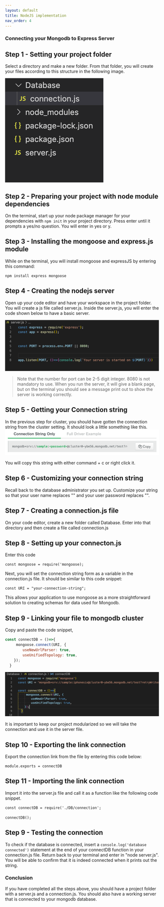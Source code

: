 ```yaml
---
layout: default
title: NodeJS implementation
nav_order: 4
---
```

### Connecting your Mongodb to Express Server

## Step 1 - Setting your project folder
Select a directory and make a new folder. From that folder, you will create your files according to this structure in the following image. 

![fileorder](https://github.com/eswong610/user-guide-docs/blob/gh-pages/assets/images/fileorder.png?raw=true)

## Step 2 - Preparing your project with node module dependencies
On the terminal, start up your node package manager for your dependencies with `npm init` in your project directory. Press enter until it prompts a yes/no question. You will enter in yes or y.

## Step 3 - Installing the mongoose and express.js module
While on the terminal, you will install mongoose and expressJS by entering this command:
```
npm install express mongoose
```


## Step 4 - Creating the nodejs server
Open up your code editor and have your workspace in the project folder. You will create a js file called server.js. 
Inside the server.js, you will enter the code shown below to have a basic server.

![server](https://github.com/eswong610/user-guide-docs/blob/gh-pages/assets/images/server.png?raw=true)

> Note that the number for port can be 2-5 digit integer. 8080 is not mandatory to use. When you run the server, it will give a blank page, but on the terminal you should see a message print out to show the server is working correctly.

## Step 5 - Getting your Connection string
In the previous step for cluster, you should have gotten the connection string from the cluster setting. It should look a little something like this.
![connectstr](https://github.com/eswong610/user-guide-docs/blob/gh-pages/assets/images/connectstring.png?raw=true)

You will copy this string with either command + c or right click it.

 
## Step 6 - Customizing your connection string 
Recall back to the database administrator you set up. Customize your string so that your user name replaces "<sample>" and your user password replaces "<password>".

## Step 7 - Creating a connection.js file
On your code editor, create a new folder called Database. Enter into that directory and then create a file called connection.js

## Step 8 - Setting up your connecton.js
Enter this code
```
const mongoose = require('mongoose);
```
Next, you will set the connection string form as a variable in the connection.js file. It should be similar to this code snippet:
```
const URI = "your-connection-string";
```

This allows your application to use mongoose as a more straightforward solution to creating schemas for data used for Mongodb.

## Step 9 - Linking your file to mongodb cluster
Copy and paste the code snippet, 

```javascript
const connectDB = ()=>{
     mongoose.connect(URI, {
        useNewUrlParser: true,
        useUnifiedTopology: true,
    });
  }
 ```
 
![mongooseconnect](https://github.com/eswong610/user-guide-docs/blob/gh-pages/assets/images/connectdb.png?raw=true)

It is important to keep our project modularized so we will take the connection and use it in the server file. 

## Step 10 - Exporting the link connection
Export the connection link from the file by entering this code below:

```
module.exports = connectDB
```


## Step 11 - Importing the link connection
Import it into the server.js file and call it as a function like the following code snippet. 
```
const connectDB = require('./DB/connection';

connectDB();
```

## Step 9 - Testing the connection
To check if the database is connected, insert a `console.log('database connected')` statement at the end of your connectDB function in your connection.js file. Return back to your terminal and enter in "node server.js". You will be able to confirm that it is indeed connected when it prints out the string.

### Conclusion

If you have completed all the steps above, you should have a project folder with a server.js and a connection.js. You should also have a working server that is connected to your mongodb database.
